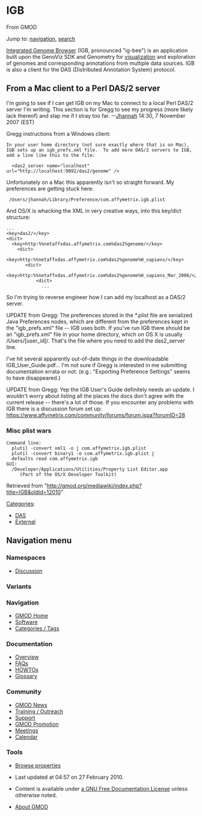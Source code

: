









<span id="top"></span>







# <span dir="auto">IGB</span>





From GMOD









Jump to: [navigation](#mw-navigation), [search](#p-search)





<a href="http://genoviz.sourceforge.net/" class="external text"
rel="nofollow">Integrated Genome Browser</a> (IGB, pronounced "ig-bee")
is an application built upon the GenoViz SDK and Genometry for
[visualization](Visualization "Visualization") and exploration of
genomes and corresponding annotations from multiple data sources. IGB is
also a client for the DAS (Distributed Annotation System) protocol.

## <span id="From_a_Mac_client_to_a_Perl_DAS.2F2_server" class="mw-headline">From a Mac client to a Perl DAS/2 server</span>

I'm going to see if I can get IGB on my Mac to connect to a local Perl
DAS/2 server I'm writing. This section is for Gregg to see my progress
(more likely lack thereof) and slap me if I stray too far.
--[Jhannah](User%3AJhannah "User%3AJhannah") 14:30, 7 November 2007 (EST)

Gregg instructions from a Windows client:

    In your user home directory (not sure exactly where that is on Mac),
    IGB sets up an igb_prefs.xml file.  To add more DAS/2 servers to IGB,
    add a line like this to the file:

      <das2_server name="localhost" url="http://localhost:9092/das2/genome" />

Unfortunately on a Mac this apparently isn't so straight forward. My
preferences are getting stuck here:

     /Users/jhannah/Library/Preference/com.affymetrix.igb.plist

And OS/X is whacking the XML in very creative ways, into this key/dict
structure:

    ...
    <key>das2/</key>
    <dict>
      <key>http:%%netaffxdas.affymetrix.com%das2%genome/</key>
        <dict>
          <key>http:%%netaffxdas.affymetrix.com%das2%genome%H_sapiens/</key>
           <dict>
             <key>http:%%netaffxdas.affymetrix.com%das2%genome%H_sapiens_Mar_2006/</key>
               <dict>
                 ...

So I'm trying to reverse engineer how I can add my localhost as a DAS/2
server.

UPDATE from Gregg: The preferences stored in the \*.plist file are
serialized Java Preferences nodes, which are different from the
preferences kept in the "igb_prefs.xml" file -- IGB uses both. If you've
run IGB there should be an "igb_prefs.xml" file in your home directory,
which on OS X is usually /Users/\[user_id\]/. That's the file where you
need to add the das2_server line.

I've hit several apparently out-of-date things in the downloadable
IGB_User_Guide.pdf... I'm not sure if Gregg is interested in me
submitting documentation errata or not. (e.g.: "Exporting Preference
Settings" seems to have disappeared.)

UPDATE from Gregg: Yep the IGB User's Guide definitely needs an update.
I wouldn't worry about listing all the places the docs don't agree with
the current release -- there's a lot of those. If you encounter any
problems with IGB there is a discussion forum set up: <a
href="https://www.affymetrix.com/community/forums/forum.jspa?forumID=28"
class="external free"
rel="nofollow">https://www.affymetrix.com/community/forums/forum.jspa?forumID=28</a>

### <span id="Misc_plist_wars" class="mw-headline">Misc plist wars</span>

    Command line:
      plutil -convert xml1 -o j com.affymetrix.igb.plist
      plutil -convert binary1 -o com.affymetrix.igb.plist j
      defaults read com.affymetrix.igb
    GUI:
      /Developer/Applications/Utilities/Property List Editor.app
         (Part of the OS/X Developer Toolkit)





Retrieved from
"<http://gmod.org/mediawiki/index.php?title=IGB&oldid=12010>"







[Categories](Special%3ACategories "Special%3ACategories"):

- [DAS](Category%3ADAS "Category%3ADAS")
- [External](Category%3AExternal "Category%3AExternal")















## Navigation menu









### Namespaces


- <span id="ca-talk"><a
  href="http://gmod.org/mediawiki/index.php?title=Talk:IGB&amp;action=edit&amp;redlink=1"
  accesskey="t"
  title="Discussion about the content page [t]">Discussion</a></span>





### 

### Variants[](#)























<a href="Main_Page"
style="background-image: url(../images/GMOD-cogs.png);"
title="Visit the main page"></a>





### Navigation



- <span id="n-GMOD-Home">[GMOD Home](Main_Page)</span>
- <span id="n-Software">[Software](GMOD_Components)</span>
- <span id="n-Categories-.2F-Tags">[Categories /
  Tags](Categories)</span>







### Documentation



- <span id="n-Overview">[Overview](Overview)</span>
- <span id="n-FAQs">[FAQs](Category%3AFAQ)</span>
- <span id="n-HOWTOs">[HOWTOs](Category%3AHOWTO)</span>
- <span id="n-Glossary">[Glossary](Glossary)</span>







### Community



- <span id="n-GMOD-News">[GMOD News](GMOD_News)</span>
- <span id="n-Training-.2F-Outreach">[Training /
  Outreach](Training_and_Outreach)</span>
- <span id="n-Support">[Support](Support)</span>
- <span id="n-GMOD-Promotion">[GMOD Promotion](GMOD_Promotion)</span>
- <span id="n-Meetings">[Meetings](Meetings)</span>
- <span id="n-Calendar">[Calendar](Calendar)</span>







### Tools




- <span id="t-smwbrowselink"><a href="Special%3ABrowse/IGB" rel="smw-browse">Browse properties</a></span>












- <span id="footer-info-lastmod">Last updated at 04:57 on 27 February
  2010.</span>
<!-- - <span id="footer-info-viewcount">23,277 page views.</span> -->
- <span id="footer-info-copyright">Content is available under
  <a href="http://www.gnu.org/licenses/fdl-1.3.html" class="external"
  rel="nofollow">a GNU Free Documentation License</a> unless otherwise
  noted.</span>

<!-- -->

- <span id="footer-places-about">[About
  GMOD](GMOD%3AAbout "GMOD%3AAbout")</span>

<!-- -->







